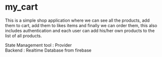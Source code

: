 # my_cart

This is a simple shop application where we can see all the products, add them to cart, add them to likes items and finally we can order them, this also includes authentication and each user can add his/her own products to the list of all products.

State Management tool : Provider <br>
Backend : Realtime Database from firebase
